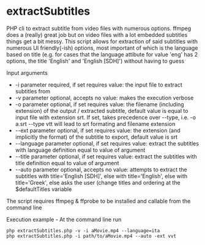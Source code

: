 # extractSubtitles
PHP cli to extract subtitle from video files with numerous options. ffmpeg does a (really) great job but on video files with a lot embedded subtitles things get a bit messy. This script allows for extraction of said subtitles with numerous UI friendly(-ish) options, most important of which is the language based on title (e.g. for cases that the language attibute for value 'eng' has 2 options, the title 'English' and 'English [SDH]') without having to guess

  Input arguments
  * -i	 		    parameter required, if set requires value: the input file to extract subtitles from
  * -v          parameter optional, accepts no value: makes the execution verbose
  * -o	 		    parameter optional, if set requires value: the filename (including extension) of the output / extracted subtitle, default value is equal to input file with extension srt. If set, takes precedence over --type, i.e. -o a.srt --type vtt will lead to srt formating and filename extension
  * --ext 		  parameter optional, if set requires value: the extension (and implicitly the format) of the subtitle to export, default value is srt
  * --language	parameter optional, if set requires value: extract the subtitles with language definition equal to value of argument
  * --title		  parameter optional, if set requires value: extract the subtitles with title definition equal to value of argument
  * --auto		  parameter optional, accepts no value: attempts to extract the subtitles with title='English [SDH]', else with title='English', else with title='Greek', else asks the user (change titles and ordering at the $defaultTitles variable

The script requires ffmpeg & ffprobe to be installed and callable from the command line

Execution example - At the command line run
```
php extractSubtitles.php -v -i aMovie.mp4 --language=ita
php extractSubtitles.php -i path/to/aMovie.mp4 --auto -ext vvt
```
